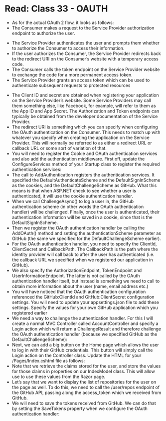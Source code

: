 # Read: Class 33 - OAUTH
* As for the actual OAuth 2 flow, it looks as follows:
* The Consumer makes a request to the Service Provider authorization endpoint to authorize the user.
+ The Service Provider authenticates the user and prompts them whether to authorize the Consumer to access their information.
+ If the user authorizes the Consumer, the Service Provider redirects back to the redirect URI on the Consumer’s website with a temporary access code.
+ The Consumer calls the token endpoint on the Service Provider website to exchange the code for a more permanent access token.
+ The Service Provider grants an access token which can be used to authenticate subsequent requests to protected resources
* The Client ID and secret are obtained when registering your application on the Service Provider’s website. Some Service Providers may call them something else, like Facebook, for example, will refer to them as the App ID and App Secret. The Authorization and Token endpoints can typically be obtained from the developer documentation of the Service Provider.
* The redirect URI is something which you can specify when configuring the OAuth authentication on the Consumer. This needs to match up with whatever you specify when creating the application on the Service Provider. This will normally be referred to as either a redirect URL or callback URL or some sort of variation of that.
* You will need to register the Cookie and OAuth authentication services and also add the authentication middleware. First off, update the ConfigureServices method of your Startup class to register the required authentication services:
* The call to AddAuthentication registers the authentication services. It specified the DefaultAuthenticateScheme and the DefaultSignInScheme as the cookies, and the DefaultChallengeScheme as GitHub. What this means is that when ASP.NET check to see whether a user is authenticated, it will use the cookie authentication handler.
* When we call ChallengeAsync() to log a user in, the GitHub authentication scheme (in other words the OAuth authentication handler) will be challenged. Finally, once the user is authenticated, their authentication information will be saved in a cookie, since that is the DefaultSignInScheme.
* Then we register the OAuth authentication handler by calling the AddOAuth() method and setting the authenticationScheme parameter as GitHub (the same we specified for the DefaultChallengeScheme earlier).
* For the OAuth authentication handler, you need to specify the ClientId, ClientSecret and CallbackPath. The CallbackPath is the path where the identity provider will call back to after the user has authenticated (i.e. the callback URL we specified when we registered our application in GitHub).
* We also specify the AuthorizationEndpoint, TokenEndpoint and UserInformationEndpoint. The latter is not called by the OAuth authentication handler itself, but instead is something we need to call to obtain more information about the user (name, email address etc.)
* You will have noticed that the OAuth authentication configuration referenced the GitHub:ClientId and GitHub:ClientSecret configuration settings. You will need to update your appsettings.json file to add these settings. Specify the values for your own GitHub application which you registered earlier
* We need a way to challenge the authentication handler. For this I will create a normal MVC Controller called AccountController and specify a Login action which will return a ChallengeResult and therefore challenge the OAuth authentication handler (because we specified GitHub as the DefaultChallengeScheme):
* Next, we can add a big button on the Home page which allows the user to log in with their GitHub credentials. This button will simply call the Login action on the Controller class. Update the HTML for your /Pages/Index.cshtml file as follows:
* Note that we retrieve the claims stored for the user, and store the values for those claims in properties on our IndexModel class. This will allow use to use these values from the Razor page.
* Let’s say that we want to display the list of repositories for the user on the page as well. To do this, we need to call the /user/repos endpoint of the GitHub API, passing along the access_token which we received from GitHub.
* We will need to save the tokens received from GitHub. We can do that by setting the SaveTokens property when we configure the OAuth authentication handler: